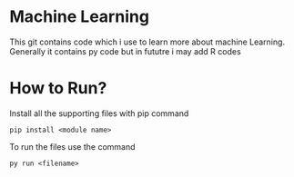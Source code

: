 # Machine Learning 

This git contains code which i use to learn more about machine Learning. Generally it contains py code but in fututre i may add R codes

# How to Run?

Install all the supporting files with pip command

```
pip install <module name>
```

To run the files use the command

```
py run <filename>
```